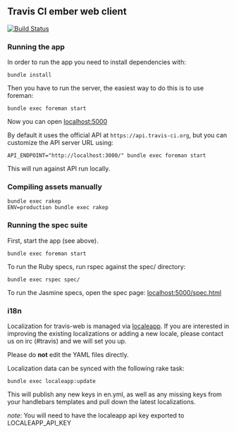 ## Travis CI ember web client
[![Build Status](https://travis-ci.org/travis-ci/travis-web.png?branch=master)](https://travis-ci.org/travis-ci/travis-web)
### Running the app

In order to run the app you need to install dependencies with:

    bundle install

Then you have to run the server, the easiest way to do this is to
use foreman:

    bundle exec foreman start

Now you can open [localhost:5000](http://localhost:5000)

By default it uses the official API at `https://api.travis-ci.org`, but you
can customize the API server URL using:


    API_ENDPOINT="http://localhost:3000/" bundle exec foreman start

This will run against API run locally.

### Compiling assets manually

    bundle exec rakep
    ENV=production bundle exec rakep

### Running the spec suite

First, start the app (see above).

    bundle exec foreman start

To run the Ruby specs, run rspec against the spec/ directory:

    bundle exec rspec spec/

To run the Jasmine specs, open the spec page: [localhost:5000/spec.html](http://localhost:5000/spec.html)

### i18n

Localization for travis-web is managed via [localeapp](http://localeapp.com).
If you are interested in improving the existing localizations or adding
a new locale, please contact us on irc (#travis) and we will set you up.

Please do **not** edit the YAML files directly.

Localization data can be synced with the following rake task:

    bundle exec localeapp:update

This will publish any new keys in en.yml, as well as any missing keys
from your handlebars templates and pull down the latest localizations.

*note*: You will need to have the localeapp api key exported to
LOCALEAPP_API_KEY
